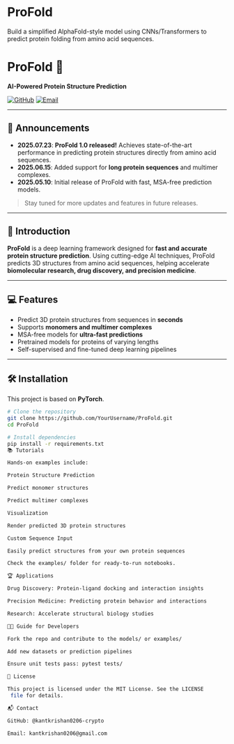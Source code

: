 # ProFold
Build a simplified AlphaFold-style model using CNNs/Transformers to predict protein folding from amino acid sequences.
# ProFold 🧬
**AI-Powered Protein Structure Prediction**

[![GitHub](https://img.shields.io/badge/GitHub-YourUsername-blue?logo=github)](https://github.com/YourUsername)
[![Email](https://img.shields.io/badge/Email-YourEmail-orange?logo=gmail)](mailto:youremail@example.com)

---

## 🚀 Announcements

- **2025.07.23**: **ProFold 1.0 released!** Achieves state-of-the-art performance in predicting protein structures directly from amino acid sequences.  
- **2025.06.15**: Added support for **long protein sequences** and multimer complexes.  
- **2025.05.10**: Initial release of ProFold with fast, MSA-free prediction models.  

> Stay tuned for more updates and features in future releases.

---

## 🧬 Introduction

**ProFold** is a deep learning framework designed for **fast and accurate protein structure prediction**. Using cutting-edge AI techniques, ProFold predicts 3D structures from amino acid sequences, helping accelerate **biomolecular research, drug discovery, and precision medicine**.

---

## 💻 Features

- Predict 3D protein structures from sequences in **seconds**
- Supports **monomers and multimer complexes**
- MSA-free models for **ultra-fast predictions**
- Pretrained models for proteins of varying lengths
- Self-supervised and fine-tuned deep learning pipelines

---

## 🛠 Installation

This project is based on **PyTorch**.  

```bash
# Clone the repository
git clone https://github.com/YourUsername/ProFold.git
cd ProFold

# Install dependencies
pip install -r requirements.txt
📚 Tutorials

Hands-on examples include:

Protein Structure Prediction

Predict monomer structures

Predict multimer complexes

Visualization

Render predicted 3D protein structures

Custom Sequence Input

Easily predict structures from your own protein sequences

Check the examples/ folder for ready-to-run notebooks.

🏆 Applications

Drug Discovery: Protein-ligand docking and interaction insights

Precision Medicine: Predicting protein behavior and interactions

Research: Accelerate structural biology studies

👩‍💻 Guide for Developers

Fork the repo and contribute to the models/ or examples/

Add new datasets or prediction pipelines

Ensure unit tests pass: pytest tests/

📄 License

This project is licensed under the MIT License. See the LICENSE
 file for details.

📬 Contact

GitHub: @kantkrishan0206-crypto

Email: kantkrishan0206@gmail.com

